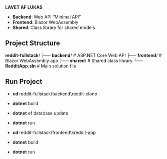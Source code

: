 **LAVET AF LUKAS** 

- **Backend**: Web API “Minimal API”
- **Frontend**: Blazor WebAssembly  
- **Shared**: Class library for shared models


## Project Structure

**reddit-fullstack**/
├── **backend**/ # ASP.NET Core Web API
├── **frontend**/ # Blazor WebAssembly app
├── **shared**/ # Shared class library
└── **RedditApp.sln** # Main solution file


## Run Project
- **cd** reddit-fullstack\backend\reddit-clone 
- **dotnet** build
- **dotnet** ef database update
- **dotnet** run

- **cd** reddit-fullstack\frontend\kreddit-app
- **dotnet** build
- **dotnet** run

